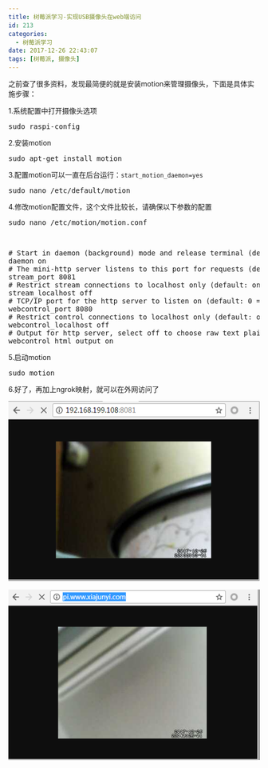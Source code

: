 ```yaml
---
title: 树莓派学习-实现USB摄像头在web端访问
id: 213
categories:
  - 树莓派学习
date: 2017-12-26 22:43:07
tags: [树莓派, 摄像头]
---
```


之前查了很多资料，发现最简便的就是安装motion来管理摄像头，下面是具体实施步骤：

1.系统配置中打开摄像头选项
<pre class="lang:default decode:true">sudo raspi-config</pre>
2.安装motion
<pre class="lang:default decode:true ">sudo apt-get install motion</pre>
3.配置motion可以一直在后台运行：`start_motion_daemon=yes`
<pre class="lang:default decode:true">sudo nano /etc/default/motion</pre>
4.修改motion配置文件，这个文件比较长，请确保以下参数的配置
<pre class="lang:default decode:true">sudo nano /etc/motion/motion.conf</pre>
&nbsp;
<pre class="lang:default decode:true "># Start in daemon (background) mode and release terminal (default: off)
daemon on
# The mini-http server listens to this port for requests (default: 0 = disabled)
stream_port 8081
# Restrict stream connections to localhost only (default: on)
stream_localhost off
# TCP/IP port for the http server to listen on (default: 0 = disabled)
webcontrol_port 8080
# Restrict control connections to localhost only (default: on)
webcontrol_localhost off
# Output for http server, select off to choose raw text plain (default: on)
webcontrol_html_output on</pre>

5.启动motion
<pre class="lang:default decode:true ">sudo motion</pre>
6.好了，再加上ngrok映射，就可以在外网访问了

![](/img/xjy/smp004.png)

![](/img/xjy/smp005.png)